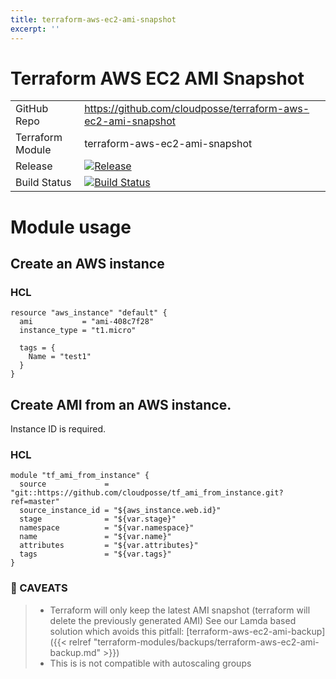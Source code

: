 ```yaml
---
title: terraform-aws-ec2-ami-snapshot
excerpt: ''
---
```


# Terraform AWS EC2 AMI Snapshot

|                  |                                                                                                                                                                          |
|:-----------------|:-------------------------------------------------------------------------------------------------------------------------------------------------------------------------|
| GitHub Repo      | <https://github.com/cloudposse/terraform-aws-ec2-ami-snapshot>                                                                                                           |
| Terraform Module | terraform-aws-ec2-ami-snapshot                                                                                                                                           |
| Release          | [![Release](https://img.shields.io/github/release/cloudposse/terraform-aws-ec2-ami-snapshot.svg)](https://github.com/cloudposse/terraform-aws-ec2-ami-snapshot/releases) |
| Build Status     | [![Build Status](https://travis-ci.org/cloudposse/terraform-aws-ec2-ami-snapshot.svg?branch=master)](https://travis-ci.org/cloudposse/terraform-aws-ec2-ami-snapshot)    |

# Module usage

## Create an AWS instance

### HCL

```hcl
resource "aws_instance" "default" {
  ami           = "ami-408c7f28"
  instance_type = "t1.micro"

  tags = {
    Name = "test1"
  }
}
```

## Create AMI from an AWS instance.

Instance ID is required.

### HCL

```hcl
module "tf_ami_from_instance" {
  source             = "git::https://github.com/cloudposse/tf_ami_from_instance.git?ref=master"
  source_instance_id = "${aws_instance.web.id}"
  stage              = "${var.stage}"
  namespace          = "${var.namespace}"
  name               = "${var.name}"
  attributes         = "${var.attributes}"
  tags               = "${var.tags}"
}
```

### :no_entry_sign: CAVEATS

> - Terraform will only keep the latest AMI snapshot (terraform will delete the previously generated AMI) See our Lamda based solution which avoids this pitfall: [terraform-aws-ec2-ami-backup]({{< relref "terraform-modules/backups/terraform-aws-ec2-ami-backup.md" >}})
> - This is is not compatible with autoscaling groups
